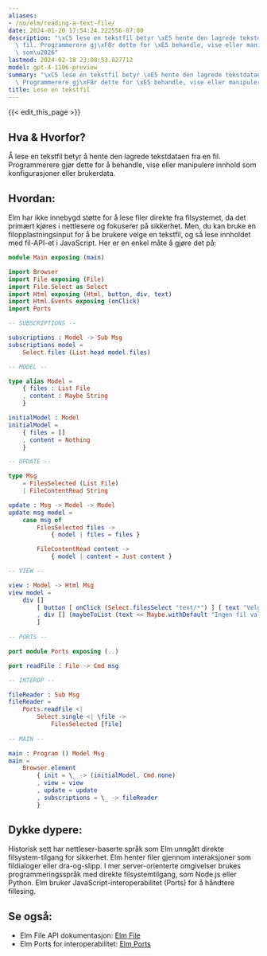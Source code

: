 ```yaml
---
aliases:
- /no/elm/reading-a-text-file/
date: 2024-01-20 17:54:24.222556-07:00
description: "\xC5 lese en tekstfil betyr \xE5 hente den lagrede tekstdataen fra en\
  \ fil. Programmerere gj\xF8r dette for \xE5 behandle, vise eller manipulere innhold\
  \ som\u2026"
lastmod: 2024-02-18 23:08:53.827712
model: gpt-4-1106-preview
summary: "\xC5 lese en tekstfil betyr \xE5 hente den lagrede tekstdataen fra en fil.\
  \ Programmerere gj\xF8r dette for \xE5 behandle, vise eller manipulere innhold som\u2026"
title: Lese en tekstfil
---
```


{{< edit_this_page >}}

## Hva & Hvorfor?
Å lese en tekstfil betyr å hente den lagrede tekstdataen fra en fil. Programmerere gjør dette for å behandle, vise eller manipulere innhold som konfigurasjoner eller brukerdata.

## Hvordan:
Elm har ikke innebygd støtte for å lese filer direkte fra filsystemet, da det primært kjøres i nettlesere og fokuserer på sikkerhet. Men, du kan bruke en filopplastningsinput for å be brukere velge en tekstfil, og så lese innholdet med fil-API-et i JavaScript. Her er en enkel måte å gjøre det på:

```Elm
module Main exposing (main)

import Browser
import File exposing (File)
import File.Select as Select
import Html exposing (Html, button, div, text)
import Html.Events exposing (onClick)
import Ports

-- SUBSCRIPTIONS --

subscriptions : Model -> Sub Msg
subscriptions model =
    Select.files (List.head model.files)

-- MODEL --

type alias Model =
    { files : List File
    , content : Maybe String
    }

initialModel : Model
initialModel =
    { files = []
    , content = Nothing
    }

-- UPDATE --

type Msg
    = FilesSelected (List File)
    | FileContentRead String

update : Msg -> Model -> Model
update msg model =
    case msg of
        FilesSelected files ->
            { model | files = files }

        FileContentRead content ->
            { model | content = Just content }

-- VIEW --

view : Model -> Html Msg
view model =
    div []
        [ button [ onClick (Select.filesSelect "text/*") ] [ text "Velg en fil" ]
        , div [] (maybeToList (text << Maybe.withDefault "Ingen fil valgt" model.content))
        ]
        
-- PORTS --

port module Ports exposing (..)

port readFile : File -> Cmd msg

-- INTEROP --

fileReader : Sub Msg
fileReader =
    Ports.readFile <|
        Select.single <| \file ->
            FilesSelected [file]
            
-- MAIN --

main : Program () Model Msg
main =
    Browser.element
        { init = \_ -> (initialModel, Cmd.none)
        , view = view
        , update = update
        , subscriptions = \_ -> fileReader
        }
```

## Dykke dypere:
Historisk sett har nettleser-baserte språk som Elm unngått direkte filsystem-tilgang for sikkerhet. Elm henter filer gjennom interaksjoner som fildialoger eller dra-og-slipp. I mer server-orienterte omgivelser brukes programmeringsspråk med direkte filsystemtilgang, som Node.js eller Python. Elm bruker JavaScript-interoperabilitet (Ports) for å håndtere fillesing.

## Se også:
- Elm File API dokumentasjon: [Elm File](https://package.elm-lang.org/packages/elm/file/latest/)
- Elm Ports for interoperabilitet: [Elm Ports](https://guide.elm-lang.org/interop/ports.html)
